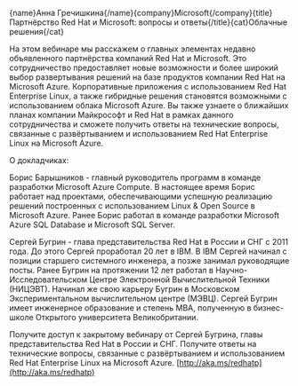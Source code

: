 {name}Анна Гречишкина{/name}{company}Microsoft{/company}{title}Партнёрство Red Hat и Microsoft: вопросы и ответы{/title}{cat}Облачные решения{/cat}

На этом вебинаре мы расскажем о главных элементах недавно объявленного партнёрства компаний Red Hat и Microsoft.
Это сотрудничество предоставляет новые возможности и более широкий выбор развертывания решений на базе продуктов компании Red Hat на Microsoft Azure.
Корпоративные приложения с использованием Red Hat Enterprise Linux, а также гибридные решения становятся возможными с использованием облака Microsoft Azure.
Вы также узнаете о ближайших планах компании Майкрософт и Red Hat в рамках данного сотрудничества и сможете получить ответы на технические вопросы, связанные с развёртыванием и использованием Red Hat Enterprise Linux на Microsoft Azure.

О докладчиках: 

Борис Барышников - 
главный руководитель программ в команде разработки Microsoft Azure Compute.
В настоящее время Борис работает над проектами, обеспечивающими успешную реализацию решений построенных с использованием Linux & Open Source в Microsoft Azure.
Ранее Борис работал в команде разработки Microsoft Azure SQL Database и Microsoft SQL Server.

Сергей Бугрин - глава представительства Red Hat в России и СНГ с 2011 года.
До этого Сергей проработал 20 лет в IBM.
В IBM Сергей начинал с позиции старшего системного инженера, а позже занимал руководящие посты.
Ранее Бугрин на протяжении 12 лет работал в Научно-Исследовательском Центре Электронной Вычислительной Техники (НИЦЭВТ).
Начинал же свою карьеру Бугрин в Московском Экспериментальном вычислительном центре (МЭВЦ).
Сергей Бугрин имеет инженерное образование и степень MBA, полученную в бизнес-школе Открытого университета Великобритании.

Получите доступ к закрытому вебинару от Сергей Бугрина, главы представительства Red Hat в России и СНГ. 
Получите ответы на технические вопросы, связанные с развёртыванием и использованием Red Hat Enterprise Linux на Microsoft Azure.
[http://aka.ms/redhatp](http://aka.ms/redhatp)
